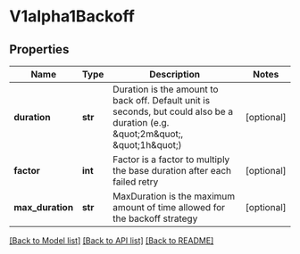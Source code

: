 # V1alpha1Backoff

## Properties
Name | Type | Description | Notes
------------ | ------------- | ------------- | -------------
**duration** | **str** | Duration is the amount to back off. Default unit is seconds, but could also be a duration (e.g. \&quot;2m\&quot;, \&quot;1h\&quot;) | [optional] 
**factor** | **int** | Factor is a factor to multiply the base duration after each failed retry | [optional] 
**max_duration** | **str** | MaxDuration is the maximum amount of time allowed for the backoff strategy | [optional] 

[[Back to Model list]](../README.md#documentation-for-models) [[Back to API list]](../README.md#documentation-for-api-endpoints) [[Back to README]](../README.md)


